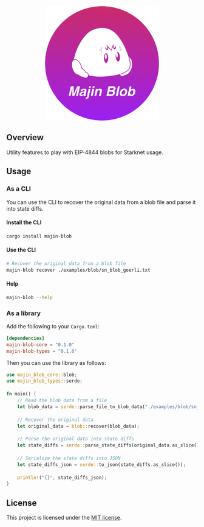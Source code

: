 <div align="center">
  <img src="docs/logo/logo - gradient bg.png" height="300"/>
</div>

## Overview

Utility features to play with EIP-4844 blobs for Starknet usage.

## Usage

### As a CLI

You can use the CLI to recover the original data from a blob file and parse it into state diffs.

#### Install the CLI

```sh
cargo install majin-blob
```

#### Use the CLI

```sh
# Recover the original data from a blob file
majin-blob recover ./examples/blob/sn_blob_goerli.txt
```

#### Help

```sh
majin-blob --help
```

### As a library

Add the following to your `Cargo.toml`:

```toml
[dependencies]
majin-blob-core = "0.1.0"
majin-blob-types = "0.1.0"
```

Then you can use the library as follows:

```rust
use majin_blob_core::blob;
use majin_blob_types::serde;

fn main() {
    // Read the blob data from a file
    let blob_data = serde::parse_file_to_blob_data("./examples/blob/sn_blob_goerli.txt");

    // Recover the original data
    let original_data = blob::recover(blob_data);

    // Parse the original data into state diffs
    let state_diffs = serde::parse_state_diffs(original_data.as_slice());

    // Serialize the state diffs into JSON
    let state_diffs_json = serde::to_json(state_diffs.as_slice());

    println!("{}", state_diffs_json);
}
```

## License

This project is licensed under the [MIT license](LICENSE).
